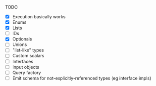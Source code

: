 TODO

- [x] Execution basically works
- [x] Enums
- [x] Lists
- [ ] IDs
- [x] Optionals
- [ ] Unions
- [ ] "list-like" types
- [ ] Custom scalars
- [ ] Interfaces
- [ ] Input objects
- [ ] Query factory
- [ ] Emit schema for not-explicitly-referenced types (eg interface impls)
